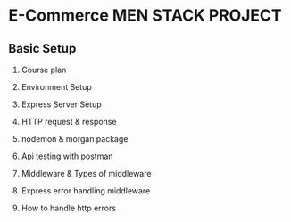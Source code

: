 # E-Commerce MEN STACK PROJECT

## Basic Setup

1. Course plan

2. Environment Setup

3. Express Server Setup
4. HTTP request & response
5. nodemon & morgan package
6. Api testing with postman
7. Middleware & Types of middleware
8. Express error handling middleware
9. How to handle http errors
